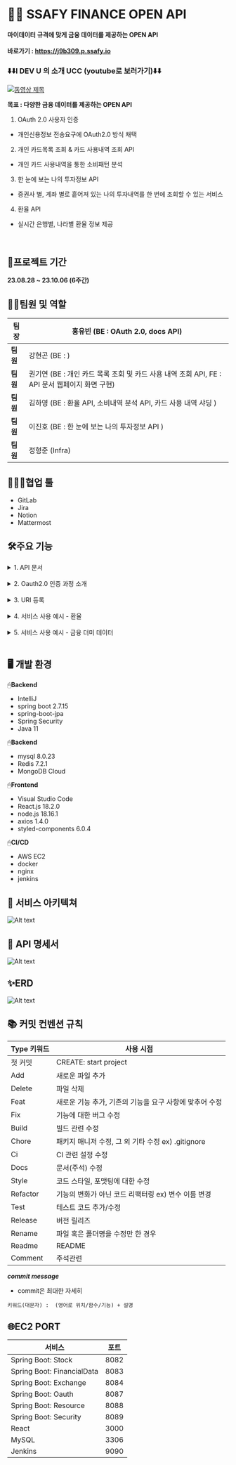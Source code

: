 # 👨‍💻 SSAFY FINANCE OPEN API
**마이데이터 규격에 맞게 금융 데이터를 제공하는 OPEN API**<br><br>
**바로가기 : https://j9b309.p.ssafy.io**
<br>

### ⬇️⬇️I DEV U 의 소개 UCC (youtube로 보러가기)⬇️⬇️
[![동영상 제목](https://img.youtube.com/vi/Qzm23sjetHo/0.jpg)](https://www.youtube.com/watch?v=Qzm23sjetHo)


**목표 : 다양한 금융 데이터를 제공하는 OPEN API**

1. OAuth 2.0 사용자 인증

 - 개인신용정보 전송요구에 OAuth2.0 방식 채택 

2. 개인 카드목록 조회 & 카드 사용내역 조회 API

 - 개인 카드 사용내역을 통한 소비패턴 분석

3. 한 눈에 보는 나의 투자정보 API

 - 증권사 별, 계좌 별로 흩어져 있는 나의 투자내역를 한 번에 조회할 수 있는 서비스

4. 환율 API

 - 실시간 은행별, 나라별 환율 정보 제공

 <br>

## 📅프로젝트 기간

**23.08.28 ~ 23.10.06 (6주간)**

## 🧝‍♂️팀원 및 역할

| **팀장** | 홍유빈 (BE : OAuth 2.0, docs API)   |
|----------|---------------------|
| **팀원** | 강현곤 (BE : )             |
| **팀원** | 권기연 (BE : 개인 카드 목록 조회 및 카드 사용 내역 조회 API, FE : API 문서 웹페이지 화면 구현)  |
| **팀원** | 김하영 (BE : 환율 API, 소비내역 분석 API, 카드 사용 내역 샤딩 )  |
| **팀원** | 이진호 (BE : 한 눈에 보는 나의 투자정보 API )     |
| **팀원** | 정형준 (Infra) |

## 👨‍👩‍👧협업 툴

- GitLab
- Jira
- Notion
- Mattermost

## 🛠️주요 기능

<details>
<summary>1. API 문서</summary>

![SFOA_API문서](https://github.com/giyeonkwon013/gifupload/assets/122511574/76ba376a-d567-46fc-9384-b80d3bbce17c)
</details></br>

<details>
<summary>2. Oauth2.0 인증 과정 소개</summary>

![SFOA_OAUTH문서](https://github.com/giyeonkwon013/gifupload/assets/122511574/a10ab544-23dd-456c-abaa-efc4ec43ec5a)
</details></br>


<details>
<summary>3. URI 등록</summary>
![SFOA_URI등록](https://github.com/giyeonkwon013/gifupload/assets/122511574/d8515783-be3b-4a7f-a23a-2ad1962359d0)

</details></br>

<details>
<summary>4. 서비스 사용 예시 - 환율</summary>
![SFOA_사용예시_환율](https://github.com/giyeonkwon013/gifupload/assets/122511574/47c8cb26-b81f-4b10-9dd7-c2077d900aa7)
</details></br>

<details>
<summary>5. 서비스 사용 예시 - 금융 더미 데이터</summary>
![SFOA_사용예시_더미](https://github.com/giyeonkwon013/gifupload/assets/122511574/8663c1ad-2b6c-48ec-8256-d63b8c1b53f8)
</details></br>



## 🖥️ 개발 환경

🖱**Backend**

- IntelliJ
- spring boot 2.7.15
- spring-boot-jpa
- Spring Security
- Java 11

🖱**Backend**

- mysql 8.0.23
- Redis 7.2.1
- MongoDB Cloud

🖱**Frontend**

- Visual Studio Code
- React.js 18.2.0
- node.js 18.16.1
- axios 1.4.0
- styled-components 6.0.4

🖱**CI/CD**

- AWS EC2
- docker
- nginx
- jenkins

## 🔧 서비스 아키텍쳐

![Alt text](readme사진/image-23.png)

## 📑 API 명세서

![Alt text](readme사진/image-2.png)


## ✨ERD

![Alt text](readme사진/image.png)

## 📚 커밋 컨벤션 규칙

| Type 키워드 | 사용 시점 |
| --- | --- |
| 첫 커밋 | CREATE: start project |
| Add | 새로운 파일 추가 |
| Delete | 파일 삭제 |
| Feat | 새로운 기능 추가, 기존의 기능을 요구 사항에 맞추어 수정 |
| Fix | 기능에 대한 버그 수정 |
| Build | 빌드 관련 수정 |
| Chore | 패키지 매니저 수정, 그 외 기타 수정 ex) .gitignore |
| Ci | CI 관련 설정 수정 |
| Docs | 문서(주석) 수정 |
| Style | 코드 스타일, 포맷팅에 대한 수정 |
| Refactor | 기능의 변화가 아닌 코드 리팩터링 ex) 변수 이름 변경 |
| Test | 테스트 코드 추가/수정 |
| Release | 버전 릴리즈 |
| Rename | 파일 혹은 폴더명을 수정만 한 경우 |
| Readme | README |
| Comment | 주석관련 |

 ***commit message***
  - commit은 최대한 자세히

`키워드(대문자) :  (영어로 위치/함수/기능) + 설명`

## 🌐EC2 PORT

| 서비스                 | 포트  |
|-----------------------|-------|
| Spring Boot: Stock    | 8082  |
| Spring Boot: FinancialData | 8083  |
| Spring Boot: Exchange | 8084  |
| Spring Boot: Oauth    | 8087  |
| Spring Boot: Resource | 8088  |
| Spring Boot: Security | 8089  |
| React                 | 3000  |
| MySQL                 | 3306  |
| Jenkins               | 9090  |


